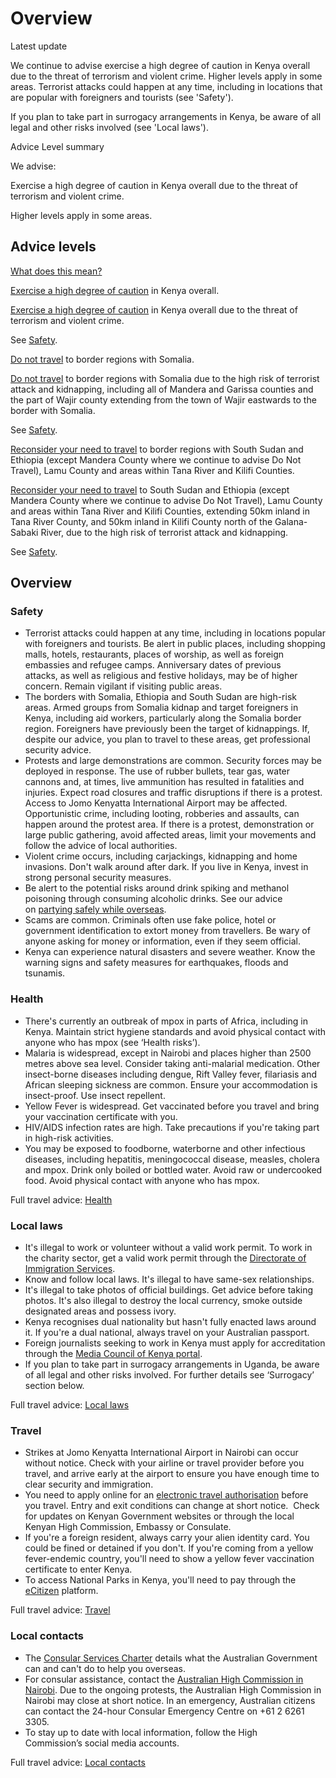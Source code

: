# Overview

Latest update

We continue to advise exercise a high degree of caution in Kenya overall due to the threat of terrorism and violent crime. Higher levels apply in some areas. Terrorist attacks could happen at any time, including in locations that are popular with foreigners and tourists (see 'Safety').   
  
If you plan to take part in surrogacy arrangements in Kenya, be aware of all legal and other risks involved (see 'Local laws').

Advice Level summary

We advise:

Exercise a high degree of caution in Kenya overall due to the threat of terrorism and violent crime.  
  
Higher levels apply in some areas.

## Advice levels

[What does this mean?](/before-you-go/travel-advice-explained/)

[Exercise a high degree of caution](https://www.smartraveller.gov.au/consular-services/travel-advice-explained#level2) in Kenya overall.

[Exercise a high degree of caution](https://www.smartraveller.gov.au/consular-services/travel-advice-explained#level2) in Kenya overall due to the threat of terrorism and violent crime.

See [Safety](#safety).

[Do not travel](https://www.smartraveller.gov.au/consular-services/travel-advice-explained#level4) to border regions with Somalia.

[Do not travel](https://www.smartraveller.gov.au/consular-services/travel-advice-explained#level4) to border regions with Somalia due to the high risk of terrorist attack and kidnapping, including all of Mandera and Garissa counties and the part of Wajir county extending from the town of Wajir eastwards to the border with Somalia.

See [Safety](#safety).

[Reconsider your need to travel](https://www.smartraveller.gov.au/consular-services/travel-advice-explained#level3) to border regions with South Sudan and Ethiopia (except Mandera County where we continue to advise Do Not Travel), Lamu County and areas within Tana River and Kilifi Counties.

[Reconsider your need to travel](https://www.smartraveller.gov.au/consular-services/travel-advice-explained#level3) to South Sudan and Ethiopia (except Mandera County where we continue to advise Do Not Travel), Lamu County and areas within Tana River and Kilifi Counties, extending 50km inland in Tana River County, and 50km inland in Kilifi County north of the Galana-Sabaki River, due to the high risk of terrorist attack and kidnapping.

See [Safety](#safety).

## Overview

### Safety

* Terrorist attacks could happen at any time, including in locations popular with foreigners and tourists. Be alert in public places, including shopping malls, hotels, restaurants, places of worship, as well as foreign embassies and refugee camps. Anniversary dates of previous attacks, as well as religious and festive holidays, may be of higher concern. Remain vigilant if visiting public areas.
* The borders with Somalia, Ethiopia and South Sudan are high-risk areas. Armed groups from Somalia kidnap and target foreigners in Kenya, including aid workers, particularly along the Somalia border region. Foreigners have previously been the target of kidnappings. If, despite our advice, you plan to travel to these areas, get professional security advice.
* Protests and large demonstrations are common. Security forces may be deployed in response. The use of rubber bullets, tear gas, water cannons and, at times, live ammunition has resulted in fatalities and injuries. Expect road closures and traffic disruptions if there is a protest. Access to Jomo Kenyatta International Airport may be affected. Opportunistic crime, including looting, robberies and assaults, can happen around the protest area. If there is a protest, demonstration or large public gathering, avoid affected areas, limit your movements and follow the advice of local authorities.
* Violent crime occurs, including carjackings, kidnapping and home invasions. Don't walk around after dark. If you live in Kenya, invest in strong personal security measures.
* Be alert to the potential risks around drink spiking and methanol poisoning through consuming alcoholic drinks. See our advice on [partying safely while overseas](/before-you-go/safety/partying "Partying safely").
* Scams are common. Criminals often use fake police, hotel or government identification to extort money from travellers. Be wary of anyone asking for money or information, even if they seem official.
* Kenya can experience natural disasters and severe weather. Know the warning signs and safety measures for earthquakes, floods and tsunamis.

### Health

* There's currently an outbreak of mpox in parts of Africa, including in Kenya. Maintain strict hygiene standards and avoid physical contact with anyone who has mpox (see ‘Health risks’).
* Malaria is widespread, except in Nairobi and places higher than 2500 metres above sea level. Consider taking anti-malarial medication. Other insect-borne diseases including dengue, Rift Valley fever, filariasis and African sleeping sickness are common. Ensure your accommodation is insect-proof. Use insect repellent.
* Yellow Fever is widespread. Get vaccinated before you travel and bring your vaccination certificate with you.
* HIV/AIDS infection rates are high. Take precautions if you're taking part in high-risk activities.
* You may be exposed to foodborne, waterborne and other infectious diseases, including hepatitis, meningococcal disease, measles, cholera and mpox. Drink only boiled or bottled water. Avoid raw or undercooked food. Avoid physical contact with anyone who has mpox.

Full travel advice: [Health](#health)

### Local laws

* It's illegal to work or volunteer without a valid work permit. To work in the charity sector, get a valid work permit through the [Directorate of Immigration Services](https://immigration.go.ke/work-permits-and-passes/).
* Know and follow local laws. It's illegal to have same-sex relationships.
* It's illegal to take photos of official buildings. Get advice before taking photos. It's also illegal to destroy the local currency, smoke outside designated areas and possess ivory.
* Kenya recognises dual nationality but hasn't fully enacted laws around it. If you're a dual national, always travel on your Australian passport.
* Foreign journalists seeking to work in Kenya must apply for accreditation through the [Media Council of Kenya portal](https://mediacouncil.or.ke/).
* If you plan to take part in surrogacy arrangements in Uganda, be aware of all legal and other risks involved. For further details see ‘Surrogacy’ section below.

Full travel advice: [Local laws](#local-laws)

### Travel

* Strikes at Jomo Kenyatta International Airport in Nairobi can occur without notice. Check with your airline or travel provider before you travel, and arrive early at the airport to ensure you have enough time to clear security and immigration.
* You need to apply online for an [electronic travel authorisation](https://www.etakenya.go.ke/en) before you travel. Entry and exit conditions can change at short notice.  Check for updates on Kenyan Government websites or through the local Kenyan High Commission, Embassy or Consulate.
* If you're a foreign resident, always carry your alien identity card. You could be fined or detained if you don't. If you're coming from a yellow fever-endemic country, you'll need to show a yellow fever vaccination certificate to enter Kenya.
* To access National Parks in Kenya, you'll need to pay through the [eCitizen](https://kws.ecitizen.go.ke/) platform.

Full travel advice: [Travel](#travel)

### Local contacts

* The [Consular Services Charter](/consular-services/consular-services-charter "Consular Services Charter") details what the Australian Government can and can't do to help you overseas.
* For consular assistance, contact the [Australian High Commission in Nairobi](https://kenya.highcommission.gov.au/). Due to the ongoing protests, the Australian High Commission in Nairobi may close at short notice. In an emergency, Australian citizens can contact the 24-hour Consular Emergency Centre on +61 2 6261 3305.
* To stay up to date with local information, follow the High Commission’s social media accounts.

Full travel advice: [Local contacts](#local-contacts)
